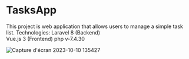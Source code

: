 # TasksApp

This project is web application that allows users to manage a simple task list.
Technologies:
Laravel 8  (Backend)  
Vue.js 3 (Frontend)
php v-7.4.30


![Capture d'écran 2023-10-10 135427](https://github.com/kaouanine/TasksApp/assets/97893374/1e97021b-580d-4d02-9df2-813832a8dc39)



